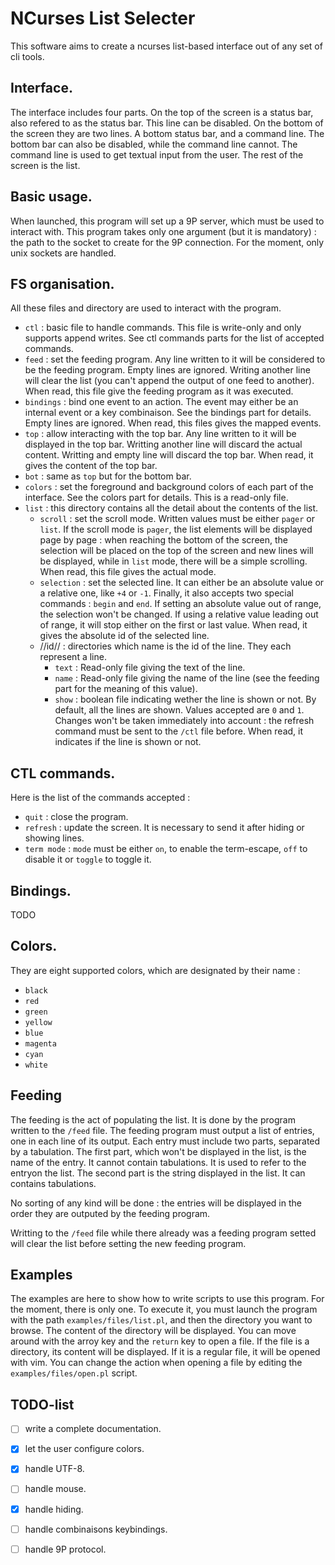 # NCurses List Selecter
This software aims to create a ncurses list-based interface out of any set of
cli tools.

## Interface.
The interface includes four parts. On the top of the screen is a status bar,
also refered to as the status bar. This line can be disabled. On the bottom of
the screen they are two lines. A bottom status bar, and a command line. The
bottom bar can also be disabled, while the command line cannot. The command
line is used to get textual input from the user. The rest of the screen is the
list.

## Basic usage.
When launched, this program will set up a 9P server, which must be used to
interact with. This program takes only one argument (but it is mandatory) : the
path to the socket to create for the 9P connection. For the moment, only unix
sockets are handled.

## FS organisation.
All these files and directory are used to interact with the program.
 - `ctl` : basic file to handle commands. This file is write-only and only
     supports append writes. See ctl commands parts for the list of accepted
     commands.
 - `feed` : set the feeding program. Any line written to it will be considered
     to be the feeding program. Empty lines are ignored. Writing another line
     will clear the list (you can't append the output of one feed to another).
     When read, this file give the feeding program as it was executed.
 - `bindings` : bind one event to an action. The event may either be an
     internal event or a key combinaison. See the bindings part for details.
     Empty lines are ignored. When read, this files gives the mapped events.
 - `top` : allow interacting with the top bar. Any line written to it will be
     displayed in the top bar. Writting another line will discard the actual
     content. Writting and empty line will discard the top bar. When read, it
     gives the content of the top bar.
 - `bot` : same as `top` but for the bottom bar.
 - `colors` : set the foreground and background colors of each part of the
     interface. See the colors part for details. This is a read-only file.
 - `list` : this directory contains all the detail about the contents of the
     list.
   - `scroll` : set the scroll mode. Written values must be either `pager` or
       `list`. If the scroll mode is `pager`, the list elements will be
       displayed page by page : when reaching the bottom of the screen, the
       selection will be placed on the top of the screen and new lines will be
       displayed, while in `list` mode, there will be a simple scrolling. When
       read, this file gives the actual mode.
   - `selection` : set the selected line. It can either be an absolute value
       or a relative one, like `+4` or `-1`. Finally, it also accepts two
       special commands : `begin` and `end`. If setting an absolute value out
       of range, the selection won't be changed. If using a relative value
       leading out of range, it will stop either on the first or last value.
       When read, it gives the absolute id of the selected line.
   - //id// : directories which name is the id of the line. They each represent
       a line.
     - `text` : Read-only file giving the text of the line.
     - `name` : Read-only file giving the name of the line (see the feeding
         part for the meaning of this value).
     - `show` : boolean file indicating wether the line is shown or not. By
        default, all the lines are shown. Values accepted are `0` and `1`.
        Changes won't be taken immediately into account : the refresh command
        must be sent to the `/ctl` file before. When read, it indicates if the
        line is shown or not.

## CTL commands.
Here is the list of the commands accepted :
 - `quit` : close the program.
 - `refresh` : update the screen. It is necessary to send it after hiding or
     showing lines.
 - `term mode` : `mode` must be either `on`, to enable the term-escape, `off`
     to disable it or `toggle` to toggle it.

## Bindings.
TODO

## Colors.
They are eight supported colors, which are designated by their name :
 - `black`
 - `red`
 - `green`
 - `yellow`
 - `blue`
 - `magenta`
 - `cyan`
 - `white`

## Feeding
The feeding is the act of populating the list. It is done by the program
written to the `/feed` file. The feeding program must output a list of entries,
one in each line of its output. Each entry must include two parts, separated by
a tabulation. The first part, which won't be displayed in the list, is the name
of the entry. It cannot contain tabulations. It is used to refer to the entryon
the list. The second part is the string displayed in the list. It can contains
tabulations.

No sorting of any kind will be done : the entries will be displayed in the
order they are outputed by the feeding program.

Writting to the `/feed` file while there already was a feeding program setted
will clear the list before setting the new feeding program.

## Examples
The examples are here to show how to write scripts to use this program. For the
moment, there is only one. To execute it, you must launch the program with the
path `examples/files/list.pl`, and then the directory you want to browse. The
content of the directory will be displayed. You can move around with the arroy
key and the `return` key to open a file. If the file is a directory, its
content will be displayed. If it is a regular file, it will be opened with vim.
You can change the action when opening a file by editing the
`examples/files/open.pl` script.

## TODO-list
 - [ ] write a complete documentation.
 - [X] let the user configure colors.
 - [X] handle UTF-8.
 - [ ] handle mouse.
 - [X] handle hiding.
 - [ ] handle combinaisons keybindings.
 - [ ] handle 9P protocol.


